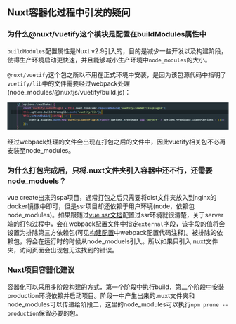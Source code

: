 ## Nuxt容器化过程中引发的疑问

### 为什么@nuxt/vuetify这个模块是配置在buildModules属性中

`buildModules`配置属性是Nuxt v2.9引入的，目的是减少一些开发以及构建阶段，使得生产环境启动更快速，并且能够减小生产环境中`node_modules`的大小。

`@nuxt/vuetify`这个包之所以不用在正式环境中安装，是因为该包源代码中指明了`vuetify/lib`中的文件需要经过webpack处理(node_modules/@nuxtjs/vuetify/build.js)：

![](./img/nuxt-question/1.png)

经过webpack处理的文件会出现在打包之后的文件中，因此vuetify相关包不必再安装至node_modules。



### 为什么打包完成后，只将.nuxt文件夹引入容器中还不行，还需要node_moduels？

vue create出来的spa项目，通常打包之后只需要将dist文件夹放入到nginx的docker镜像中即可，但是ssr项目却还依赖于用户环境(node，依赖包node_modules)。如果跟随过[vue ssr文档](<https://ssr.vuejs.org/zh/#%E4%BB%80%E4%B9%88%E6%98%AF%E6%9C%8D%E5%8A%A1%E5%99%A8%E7%AB%AF%E6%B8%B2%E6%9F%93-ssr-%EF%BC%9F>)配置过ssr环境就很清楚，关于server端的打包过程中，会在webpack配置文件中指定`external`字段，该字段的值将会设置为排除第三方依赖包(可见[构建配置](<https://ssr.vuejs.org/zh/guide/build-config.html#%E6%9C%8D%E5%8A%A1%E5%99%A8%E9%85%8D%E7%BD%AE-server-config>)中webpack配置代码注释)。被排除的依赖包，将会在运行时的时候从node_moduels引入。所以如果只引入.nuxt文件夹，访问页面会出现包无法找到的错误。



### Nuxt项目容器化建议

容器化可以采用多阶段构建的方式，第一个阶段中执行build，第二个阶段中安装production环境依赖并启动项目。阶段一中产生出来的.nuxt文件夹和node_modules可以传递给阶段二，这里的node_modules可以执行`npm prune --production`保留必要的包。